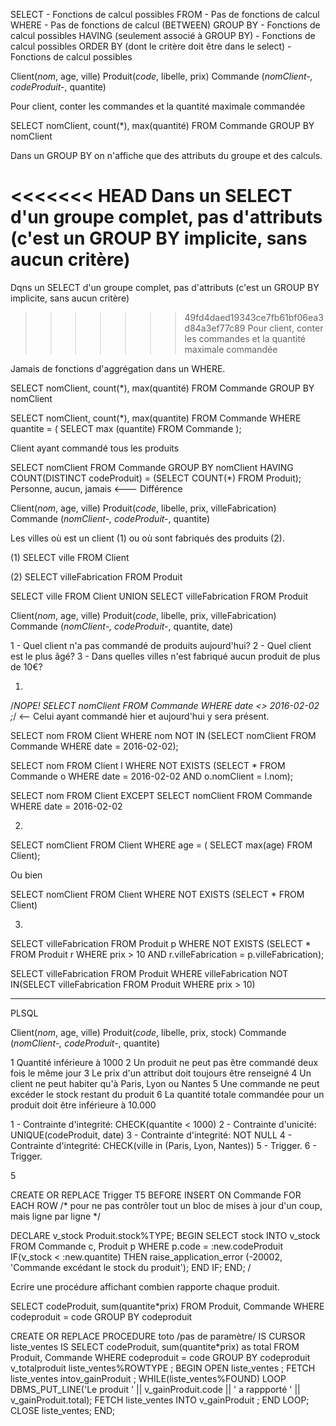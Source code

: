 SELECT    - Fonctions de calcul possibles
FROM      - Pas de fonctions de calcul
WHERE     - Pas de fonctions de calcul
(BETWEEN)
GROUP BY  - Fonctions de calcul possibles
HAVING  (seulement associé à GROUP BY)  - Fonctions de calcul possibles
ORDER BY (dont le critère doit être dans le select)  - Fonctions de calcul possibles

Client(*nom*, age, ville)
Produit(*code*, libelle, prix)
Commande (*nomClient-, codeProduit-*, quantite)


Pour client, conter les commandes et la quantité maximale commandée

SELECT nomClient, count(*), max(quantité)
FROM Commande
GROUP BY nomClient

Dans un GROUP BY on n'affiche que des attributs du groupe et des calculs.

<<<<<<< HEAD
Dans un SELECT d'un groupe complet, pas d'attributs (c'est un GROUP BY implicite, sans aucun critère)
=======
Dqns un SELECT d'un groupe complet, pas d'attributs (c'est un GROUP BY implicite, sans aucun critère)
>>>>>>> 49fd4daed19343ce7fb61bf06ea3d84a3ef77c89
Pour client, conter les commandes et la quantité maximale commandée

Jamais de fonctions d'aggrégation dans un WHERE.

SELECT nomClient, count(*), max(quantité)
FROM Commande
GROUP BY nomClient

SELECT nomClient, count(*), max(quantite)
FROM Commande
WHERE quantite = ( SELECT max (quantite)
                   FROM Commande
);

Client ayant commandé tous les produits

SELECT nomClient
FROM Commande
GROUP BY nomClient
HAVING COUNT(DISTINCT codeProduit) = (SELECT COUNT(*)
                                      FROM Produit);
Personne, aucun, jamais <--- Différence


Client(*nom*, age, ville)
Produit(*code*, libelle, prix, villeFabrication)
Commande (*nomClient-, codeProduit-*, quantite)

Les villes où est un client (1) ou où sont fabriqués des produits (2).

(1)
SELECT ville
FROM Client

(2)
SELECT villeFabrication
FROM Produit

SELECT ville
FROM Client
UNION
SELECT villeFabrication
FROM Produit



Client(*nom*, age, ville)
Produit(*code*, libelle, prix, villeFabrication)
Commande (*nomClient-, codeProduit-*, quantite, date)

1 - Quel client n'a pas commandé de produits aujourd'hui?
2 - Quel client est le plus âgé?
3 - Dans quelles villes n'est fabriqué aucun produit de plus de 10€?


1.

/*NOPE!
SELECT nomClient
FROM Commande
WHERE date <> 2016-02-02 ;*/ <-- Celui ayant commandé hier et aujourd'hui y sera présent.

SELECT nom
FROM Client
WHERE nom NOT IN (SELECT nomClient
                  FROM Commande
                  WHERE date = 2016-02-02);

SELECT nom
FROM Client l
WHERE NOT EXISTS (SELECT *
                  FROM Commande o
                  WHERE date = 2016-02-02
                  AND o.nomClient = l.nom);

SELECT nom
FROM Client
EXCEPT
SELECT nomClient
FROM Commande
WHERE date = 2016-02-02


2.

SELECT nomClient
FROM Client
WHERE age = ( SELECT max(age)
               FROM Client);

Ou bien

SELECT nomClient
FROM Client
WHERE NOT EXISTS (SELECT *
                  FROM Client)

3.

SELECT villeFabrication
FROM Produit p
WHERE NOT EXISTS (SELECT *
                  FROM Produit r
                  WHERE prix > 10
                  AND r.villeFabrication = p.villeFabrication);

SELECT villeFabrication
FROM Produit
WHERE villeFabrication NOT IN(SELECT villeFabrication
                              FROM Produit
                              WHERE prix > 10)


*****
PLSQL

Client(*nom*, age, ville)
Produit(*code*, libelle, prix, stock)
Commande (*nomClient-, codeProduit-*, quantite)


1 Quantité inférieure à 1000
2 Un produit ne peut pas être commandé deux fois le même jour
3 Le prix d'un attribut doit toujours être renseigné
4 Un client ne peut habiter qu'à Paris, Lyon ou Nantes
5 Une commande ne peut excéder le stock restant du produit
6 La quantité totale commandée pour un produit doit être inférieure à 10.000


1 - Contrainte d'integrité: CHECK(quantite < 1000)
2 - Contrainte d'unicité: UNIQUE(codeProduit, date)
3 - Contrainte d'integrité: NOT NULL
4 - Contrainte d'integrité: CHECK(ville in (Paris, Lyon, Nantes))
5 - Trigger.
6 - Trigger.

5

CREATE OR REPLACE Trigger T5
BEFORE INSERT ON Commande
FOR EACH ROW /* pour ne pas contrôler tout un bloc de mises à jour d'un coup, mais ligne par ligne */

DECLARE
  v_stock Produit.stock%TYPE;
BEGIN
SELECT stock INTO v_stock
FROM Commande c, Produit p
WHERE p.code = :new.codeProduit
IF(v_stock < :new.quantite)
THEN raise_application_error (-20002, 'Commande excédant le stock du produit');
END IF;
END;
/


Ecrire une procédure affichant combien rapporte chaque produit.


SELECT codeProduit, sum(quantite*prix)
FROM Produit, Commande
WHERE codeproduit = code
GROUP BY codeproduit

CREATE OR REPLACE PROCEDURE toto /pas de paramètre/ IS
CURSOR liste_ventes IS
  SELECT codeProduit, sum(quantite*prix) as total
  FROM Produit, Commande
  WHERE codeproduit = code
  GROUP BY codeproduit
v_totalproduit liste_ventes%ROWTYPE    ;
BEGIN
  OPEN liste_ventes                    ;
  FETCH liste_ventes intov_gainProduit ;
  WHILE(liste_ventes%FOUND) LOOP
  DBMS_PUT_LINE('Le produit ' || v_gainProduit.code || ' a rappporté ' || v_gainProduit.total);
  FETCH liste_ventes INTO v_gainProduit ;
END LOOP;
CLOSE liste_ventes;
END;
